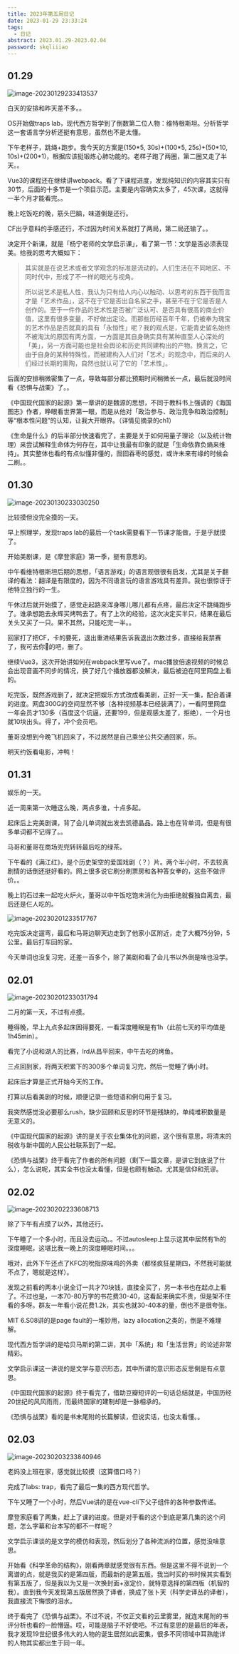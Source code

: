 ```yaml
---
title: 2023年第五周日记
date: 2023-01-29 23:33:24
tags:
  - 日记
abstract: 2023.01.29-2023.02.04
password: skqliiiao
---
```


## 01.29

![image-20230129233413537](https://raw.githubusercontent.com/SkqLiiiao/image/main/image-20230129233413537.png)

白天的安排和昨天差不多。。

OS开始做traps lab，现代西方哲学到了倒数第二位人物：维特根斯坦。分析哲学这一套语言学分析还挺有意思，虽然也不是太懂。

下午老样子，跳绳+跑步。我今天的方案是(150\*5, 30s)+(100\*5, 25s)+(50\*10, 10s)+(200\*1)，根据应该挺锻炼心肺功能的。老样子跑了两圈，第二圈又走了半天。。

Vue3的课程还在继续讲webpack。看了下课程进度，发现纯知识的内容其实只有30节，后面的十多节是一个项目示范。主要是内容确实太多了，45次课，这就得一半个月才能看完。。

晚上吃饭吃的晚，筋头巴脑，味道倒是还行。

CF出乎意料的手感还行，不过因为时间关系就打了两局，第二局还输了。。

决定开个新课，就是「杨宁老师的文学启示课」，看了第一节：文学是否必须表现美。给我的思考大概如下：

> 其实就是在说艺术或者文学观念的标准是流动的。人们生活在不同地区、不同时代中，形成了不一样的眼光与视角。
>
> 所以说艺术是私人性，我认为只有给人内心以触动、以思考的东西于我而言才是「艺术作品」，这不在于它是否出自名家之手，甚至不在于它是否是人创作的。至于一件作品的艺术性是否被广泛认可、是否具有很高的商业价值，这里有很多变量，不好做出定论。而那些历经百年千年，仍被奉为瑰宝的艺术作品是否就真的具有「永恒性」呢？我的观点是，它能青史留名始终不被淘汰的原因有两方面，一方面是其自身确实具有某种直至人心深处的「美」，另一方面可能也是社会舆论和历史共同建构出的产物。换言之，它由于自身的某种特殊性，而被建构入人们对「艺术」的观念中，而后来的人们经过长期的熏陶，自然也就认可了它的「艺术性」。

后面的安排稍微密集了一点，导致每部分都比预期时间稍微长一点，最后就没时间看《恐惧与战栗》了。。

《中国现代国家的起源》第一章讲的是魏源的思想，不同于教科书上强调的《海国图志》作者，睁眼看世界第一眼，而是从他对「政治参与、政治竞争和政治控制」等“根本性问题”的认知，让我大开眼界。（详情见摘录的ch1）

《生命是什么》的后半部分快速看完了，主要是关于如何用量子理论（以及统计物理）来尝试解释生命体为何存在，其中让我最有印象的就是「生命依靠负熵来维持」。其实整体也看的有点似懂非懂的，囫囵吞枣的感觉，或许未来有缘的时候会二刷。。

## 01.30

![image-20230130233030250](https://raw.githubusercontent.com/SkqLiiiao/image/main/image-20230130233030250.png)

比较摸但没完全摸的一天。

早上照理学，发现traps lab的最后一个task需要看下一节课才能做，于是乎就摸了。

开始美剧课，是《摩登家庭》第一季，挺有意思的。

中午看维特根斯坦后期的思想，「语言游戏」的语言观很很有启发，尤其是关于翻译的看法：翻译是有限度的，因为不同语言玩的语言游戏具有差异。我也很惊讶于他特立独行的一生。

午休过后就开始摸了，感觉走起路来浑身哪儿哪儿都有点疼，最后决定不跳绳跑步了。谁承想跑去永辉买烤鸭去了。有了上次的经验，这次决定买半只，结果在最后关头又买了一只。果不其然，只能吃完一半。。

回家打了把CF，卡的要死，退出重进结果告诉我退出次数过多，直接给我禁赛了，我可去你🐴的吧，删了。

继续Vue3，这次开始讲如何在webpack里写vue了。mac播放倍速视频的时候总会出现音画不同步的情况，换了好几个播放器都没解决，最后被迫在阿里网盘上看的。

吃完饭，既然游戏删了，就决定把娱乐方式改成看美剧，正好一天一集，配合着课的进度。网盘300G的空间显然不够（各种视频基本已经装满了），一看阿里网盘一年会员才130多（百度这个坑逼，还要199，但是观感太差了，拒绝），一个月也就10块出头。得了，冲个会员吧。

董哥没想到今晚飞机回来了，不过居然是自己乘坐公共交通回家，乐。

明天约饭看电影，冲鸭！

## 01.31

娱乐的一天。

近一周来第一次睡这么晚，两点多谁，十点多起。

起床后上完美剧课，背了会儿单词就出发去凯德晶品。路上也在背单词，但是有很多单词都不记得了。。

马哥和董哥在商场兜兜转转最后吃的绿茶。

下午看的《满江红》，是个历史架空的爱国戏剧（？）片。两个半小时，不去较真剧情的话倒还挺好看的。网上很多说它刷分刷票房和各种答女拳的，这些不做评价。。

晚上钧石过来一起吃火炉火，董哥以中午饭吃饱未消化为由拒绝就餐独自离去，最后还是仨人吃的。

![image-20230201233517767](https://raw.githubusercontent.com/SkqLiiiao/image/main/image-20230201233517767.png)

吃完饭决定遛弯，最后和马哥边聊天边走到了他家小区附近，走了大概75分钟，5公里。最后打车回的家。

今天单词也没复习完，还差一百多个，除了美剧和看了会儿书以外倒是啥也没学。

## 02.01

![image-20230201233031794](https://raw.githubusercontent.com/SkqLiiiao/image/main/image-20230201233031794.png)

二月的第一天，不过有点摸。

睡得晚，早上九点多起床困得要死，一看深度睡眠是有1h（此前七天的平均值是1h45min）。

看完了小说和湖人的比赛，lrd从昌平回来，中午去吃的烤鱼。

三点回到家，将两天积累下的300多个单词复习完，然后一觉睡了俩小时。

起床后才算是正式开始今天的工作。

打算以后看美剧的时候，顺便记录一些短语和例句用于复习。

我突然感觉没必要那么rush，缺少回顾和反思的环节是残缺的，单纯堆积数量是无意义的。

《中国现代国家的起源》讲的是关于农业集体化的问题，这个很有意思，将清末的税收与新中国的人民公社联系到了一起。

《恐惧与战栗》终于看完了作者的所有问题（剩下一篇文章，是讲它到底说了什么），怎么说呢，其实全书也没太看懂，但是也颇有触动。尤其是信仰和荒谬。

## 02.02

![image-20230202233608713](https://raw.githubusercontent.com/SkqLiiiao/image/main/image-20230202233608713.png)

除了下午有点摸了以外，其他还行。

下午睡了一个多小时，而且没去运动。。不过autosleep上显示这其中居然有1h的深度睡眠，这堪比我一晚上的深度睡眠时间。。。

哦对，此外下午还点了KFC的吮指原味鸡的外卖（都怪疯狂星期四，不然我可能就不点了，嗯就是这样）。

发现之前看的两本小说全订一共才70块钱，直接全买了，另一本书也在起点上看了。不过也是，一本70-80万字的书花费30-40，这看起来确实不贵，但是架不住看的多呀。群友一年看小说花费1.2k，其实也就30-40本的量，倒也不是很夸张。

MIT 6.S08讲的是page fault的一堆妙用，lazy allocation之类的，倒是不难理解。

现代西方哲学讲的是哈贝马斯的第二讲，其中「系统」和「生活世界」的论述非常精彩。

文学启示课这一讲说的是文学与意识形态，其中所谓的意识形态反思倒是有点意思。

《中国现代国家的起源》终于看完了，借助豆瓣短评的一句话总结就是，中国历经20世纪的风风雨雨，而最终国家的建制却是一脉相承的。

《恐惧与战栗》看的是书末尾附的长篇解读，但说实话，也没太看懂。。

## 02.03

![image-20230203233840946](https://raw.githubusercontent.com/SkqLiiiao/image/main/image-20230203233840946.png)

老妈没上班在家，感觉就比较摸（这算借口吗？）

完成了labs: trap，看完了最后一集的西方现代哲学。

下午又睡了一个小时，然后Vue讲的是在vue-cli下父子组件的各种参数传递。

摩登家庭看了两集，赶上了课的进度。但是对于看的这个到底是第几集的这个问题，怎么字幕和台本写的都不一样呢？

文学启示课谈的是文学的模仿和表现，然后划分了各种流派的位置，感觉没啥意思。

开始看《科学革命的结构》，刚看两章就感觉很有东西。但是这里不得不说到一个离谱的点，就是我买的是第四版，而最新的是第五版。我当时买的书时候其实看到有第五版了，但是我以为又是一次换封面+涨定价，就特意选择的第四版（机智的我）。直到我今天发现第五版居然换了译者，换成了张卜天（科学史译丛的译者），我直接流下悔恨的泪水。

终于看完了《恐惧与战栗》。不过不说，不仅正文看的云里雾里，就连末尾附的书评分析也看的一脸懵逼。哎，可能是脑子不好使吧。不过有意思的是最后的年表，我才发现19世纪很多伟大的人物的诞生居然如此密集，很多不同领域中耳熟能详的人物其实都出生于同一年。
